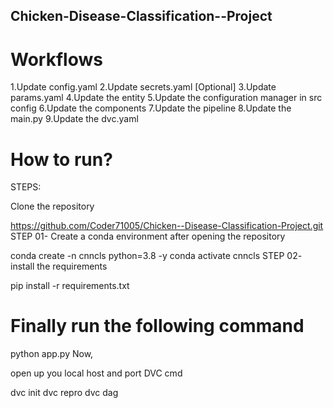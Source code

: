 ## Chicken-Disease-Classification--Project

# Workflows

1.Update config.yaml
2.Update secrets.yaml [Optional]
3.Update params.yaml
4.Update the entity
5.Update the configuration manager in src config
6.Update the components
7.Update the pipeline
8.Update the main.py
9.Update the dvc.yaml

# How to run?

STEPS:

Clone the repository

https://github.com/Coder71005/Chicken--Disease-Classification-Project.git
STEP 01- Create a conda environment after opening the repository

conda create -n cnncls python=3.8 -y
 conda activate cnncls
STEP 02- install the requirements

pip install -r requirements.txt


 # Finally run the following command
python app.py
Now,

open up you local host and port
DVC cmd

dvc init
dvc repro
dvc dag
